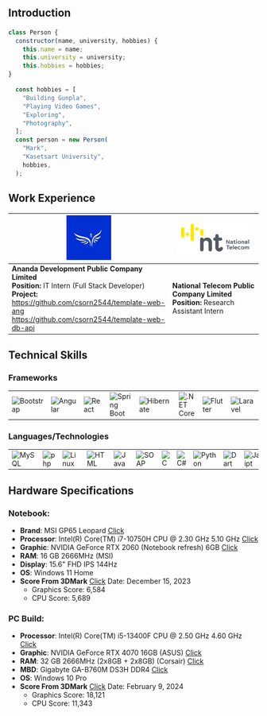 ## Introduction
```js
class Person {
  constructor(name, university, hobbies) {
    this.name = name;
    this.university = university;
    this.hobbies = hobbies;
}
```

```js
  const hobbies = [
    "Building Gunpla",
    "Playing Video Games",
    "Exploring",
    "Photography",
  ];
  const person = new Person(
    "Mark",
    "Kasetsart University",
    hobbies,
  );
```
## Work Experience

| <img src="https://github.com/csorn2544/csorn2544/blob/main/logo1.png" width="90"> | <img src="https://github.com/csorn2544/csorn2544/blob/main/logo2.png" width="150"> |
|---|---|
| **Ananda Development Public Company Limited**<br>**Position:** IT Intern (Full Stack Developer)<br> **Project:** <br>https://github.com/csorn2544/template-web-ang<br>https://github.com/csorn2544/template-web-db-api | **National Telecom Public Company Limited**<br>**Position:** Research Assistant Intern |

## Technical Skills

### Frameworks
<table>
	<tr>
		<td><img width="50" src="https://user-images.githubusercontent.com/25181517/183898054-b3d693d4-dafb-4808-a509-bab54cf5de34.png" alt="Bootstrap" title="Bootstrap"/></td>
		<td><img width="50" src="https://user-images.githubusercontent.com/25181517/183890595-779a7e64-3f43-4634-bad2-eceef4e80268.png" alt="Angular" title="Angular"/></td>
		<td><img width="50" src="https://user-images.githubusercontent.com/25181517/183897015-94a058a6-b86e-4e42-a37f-bf92061753e5.png" alt="React" title="React"/></td>
		<td><img width="50" src="https://user-images.githubusercontent.com/25181517/183891303-41f257f8-6b3d-487c-aa56-c497b880d0fb.png" alt="Spring Boot" title="Spring Boot"/></td>
		<td><img width="50" src="https://user-images.githubusercontent.com/25181517/117207493-49665200-adf4-11eb-808e-a9c0fcc2a0a0.png" alt="Hibernate" title="Hibernate"/></td>
		<td><img width="50" src="https://user-images.githubusercontent.com/25181517/121405754-b4f48f80-c95d-11eb-8893-fc325bde617f.png" alt=".NET Core" title=".NET Core"/></td>
		<td><img width="50" src="https://user-images.githubusercontent.com/25181517/186150365-da1eccce-6201-487c-8649-45e9e99435fd.png" alt="Flutter" title="Flutter"/></td>
		<td><img width="50" src="https://github.com/marwin1991/profile-technology-icons/assets/25181517/afcf1c98-544e-41fb-bf44-edba5e62809a" alt="Laravel" title="Laravel"/></td>
	</tr>
</table>

### Languages/Technologies

<table>
  <tr>
    <td><img width="50" src="https://user-images.githubusercontent.com/25181517/183896128-ec99105a-ec1a-4d85-b08b-1aa1620b2046.png" alt="MySQL" title="MySQL"/></td>
    <td><img width="50" src="https://user-images.githubusercontent.com/25181517/183570228-6a040b9f-3ddf-47a2-a201-743121dac664.png" alt="php" title="php"/></td>
    <td><img width="50" src="https://github.com/marwin1991/profile-technology-icons/assets/76662862/2481dc48-be6b-4ebb-9e8c-3b957efe69fa" alt="Linux" title="Linux"/></td>
    <td><img width="50" src="https://user-images.githubusercontent.com/25181517/192158954-f88b5814-d510-4564-b285-dff7d6400dad.png" alt="HTML" title="HTML"/></td>
    <td><img width="50" src="https://user-images.githubusercontent.com/25181517/117201156-9a724800-adec-11eb-9a9d-3cd0f67da4bc.png" alt="Java" title="Java"/></td>
    <td><img width="50" src="https://user-images.githubusercontent.com/25181517/192107860-9a9f0894-0e34-4ab3-964d-6297ee4c00e9.png" alt="SOAP" title="SOAP"/></td>
    <td><img width="50" src="https://user-images.githubusercontent.com/25181517/192106070-46255bcf-65e6-4c6b-a296-bf8d0d8fb2a7.png" alt="C" title="C"/></td>
    <td><img width="50" src="https://user-images.githubusercontent.com/25181517/121405384-444d7300-c95d-11eb-959f-913020d3bf90.png" alt="C#" title="C#"/></td>
    <td><img width="50" src="https://user-images.githubusercontent.com/25181517/183423507-c056a6f9-1ba8-4312-a350-19bcbc5a8697.png" alt="Python" title="Python"/></td>
    <td><img width="50" src="https://user-images.githubusercontent.com/25181517/186150304-1568ffdf-4c62-4bdc-9cf1-8d8efcea7c5b.png" alt="Dart" title="Dart"/></td>
    <td><img width="50" src="https://user-images.githubusercontent.com/25181517/117447155-6a868a00-af3d-11eb-9cfe-245df15c9f3f.png" alt="JavaScript" title="JavaScript"/></td>
    <td><img width="50" src="https://user-images.githubusercontent.com/25181517/183890598-19a0ac2d-e88a-4005-a8df-1ee36782fde1.png" alt="TypeScript" title="TypeScript"/></td>
  </tr>
</table>

## Hardware Specifications
### Notebook:

- **Brand**: MSI GP65 Leopard [Click](https://www.msi.com/Laptop/GP65-Leopard-10SFK/Specification)
- **Processor**: Intel(R) Core(TM) i7-10750H CPU @ 2.30 GHz 5.10 GHz [Click](https://www.intel.com/content/www/us/en/products/sku/201837/intel-core-i710750h-processor-12m-cache-up-to-5-00-ghz/specifications.html)
- **Graphic**: NVIDIA GeForce RTX 2060 (Notebook refresh) 6GB [Click](https://www.nvidia.com/en-us/geforce/20-series/)
- **RAM**: 16 GB 2666MHz (MSI) 
- **Display**: 15.6" FHD IPS 144Hz
- **OS**: Windows 11 Home
- **Score From 3DMark** [Click](http://www.3dmark.com/spy/43866630) Date: December 15, 2023
  - Graphics Score: 6,584
  - CPU Score: 5,689

### PC Build:

- **Processor**: Intel(R) Core(TM) i5-13400F CPU @ 2.50 GHz 4.60 GHz [Click](https://www.intel.com/content/www/us/en/products/sku/230501/intel-core-i513400f-processor-20m-cache-up-to-4-60-ghz/specifications.html)
- **Graphic**: NVIDIA GeForce RTX 4070 16GB (ASUS) [Click](https://www.asus.com/th/motherboards-components/graphics-cards/dual/dual-rtx4070-o12g/)
- **RAM**: 32 GB 2666MHz (2x8GB + 2x8GB) (Corsair) [Click](https://www.corsair.com/us/en/p/memory/cmk16gx4m2d2666c16/vengeancea-lpx-16gb-2-x-8-gb-ddr4-dram-2666mhz-c16-memory-kit-black-cmk16gx4m2d2666c16)
- **MBD**: Gigabyte GA-B760M DS3H DDR4 [Click](https://www.gigabyte.com/th/Motherboard/B760M-DS3H-DDR4-rev-10#kf)
- **OS**: Windows 10 Pro
- **Score From 3DMark** [Click](https://www.3dmark.com/spy/45513934) Date: February 9, 2024
  - Graphics Score: 18,121
  - CPU Score: 11,343
